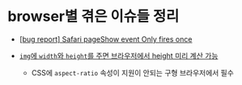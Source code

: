 # browser별 겪은 이슈들 정리
- [[bug report] Safari pageShow event Only fires once](https://github.com/intoday87/browser-issue.git)

- [`img`에 `width`와 `height`를 주면 브라우저에서 height 미리 계산 가능](https://blog.logrocket.com/jank-free-page-loading-with-media-aspect-ratios/)
  -  CSS에 `aspect-ratio` 속성이 지원이 안되는 구형 브라우저에서 필수

